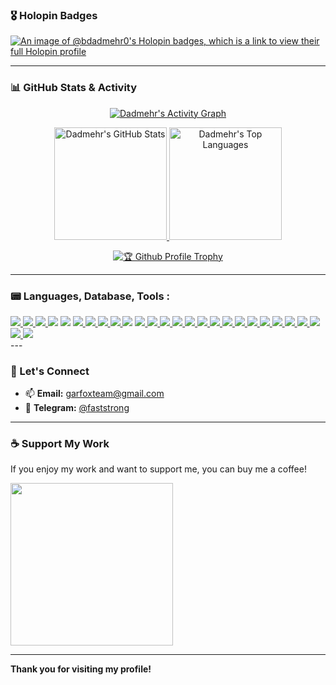 ### 🎖️ Holopin Badges

<a href="https://holopin.io/@bdadmehr0">
  <img src="https://holopin.me/bdadmehr0" alt="An image of @bdadmehr0's Holopin badges, which is a link to view their full Holopin profile"/>
</a>

---

### 📊 GitHub Stats & Activity

<p align="center">
  <a href="https://github.com/ashutosh00710/github-readme-activity-graph">
    <img src="https://github-readme-activity-graph.vercel.app/graph?username=BDadmehr0&theme=github-compact" alt="Dadmehr's Activity Graph"/>
  </a>
</p>

<p align="center">
  <a href="https://github.com/anuraghazra/github-readme-stats">
    <img height="180" src="https://github-readme-stats.vercel.app/api?username=BDadmehr0&theme=dark&show_icons=true" alt="Dadmehr's GitHub Stats"/>
  </a>
  <a href="https://github.com/anuraghazra/convoychat">
    <img height="180" src="https://github-readme-stats.vercel.app/api/top-langs?username=BDadmehr0&layout=compact&langs_count=8&card_width=320&theme=dark" alt="Dadmehr's Top Languages"/>
  </a>
</p>

<p align="center">
  <a href="https://github.com/ryo-ma/github-profile-trophy">
    <img src="https://github-profile-trophy.vercel.app/?username=BDadmehr0&column=6&theme=gruvbox&no-frame=true&rank=AAA,AA,S,SS,SSS,SECRET" alt="🏆 Github Profile Trophy"/>
  </a>
</p>

---

### 📟 Languages, Database, Tools :
<div>
  <a href="https://python.org">
    <img src="https://skillicons.dev/icons?i=python" />
  </a>
  <a href="https://javascript.com">
    <img src="https://skillicons.dev/icons?i=js" />
  </a>
  <a href="https://typescriptlang.org">
    <img src="https://skillicons.dev/icons?i=ts" />
  </a>
  <img src="https://skillicons.dev/icons?i=html" />
  <img src="https://skillicons.dev/icons?i=css" />
  <a href="https://getbootstrap.com">
    <img src="https://skillicons.dev/icons?i=bootstrap" >
  </a>
  <a href="https://htmx.org">
    <img src="https://skillicons.dev/icons?i=htmx" />
  </a>
  <a href="https://fastapi.tiangolo.com">
    <img src="https://skillicons.dev/icons?i=fastapi" />
  </a>
  <a href="https://flask.palletsprojects.com">
    <img src="https://skillicons.dev/icons?i=flask" />
  </a>
  <img src="https://skillicons.dev/icons?i=regex" />
  <a href="https://lesscss.org">
    <img src="https://skillicons.dev/icons?i=less" />
  </a>
  <a href="https://redis.io">
    <img src="https://skillicons.dev/icons?i=redis" />
  </a>
  <a href="https://mongodb.com">
    <img src="https://skillicons.dev/icons?i=mongodb" />
  </a>
  <a href="https://sqlite.org">
    <img src="https://skillicons.dev/icons?i=sqlite" />
  </a>
  <a href="https://git-scm.com">
    <img src="https://skillicons.dev/icons?i=git" />
  </a>
  <a href="https://github.com">
    <img src="https://skillicons.dev/icons?i=github" />
  </a>
  <a href="https://gitlab.com">
    <img src="https://skillicons.dev/icons?i=gitlab" />
  </a>
  <a href="https://docker.com">
    <img src="https://skillicons.dev/icons?i=docker" />
  </a>
  <a href="https://kafka.apache.org">
    <img src="https://skillicons.dev/icons?i=kafka" />
  </a>
  <a href="https://nginx.org">
    <img src="https://skillicons.dev/icons?i=nginx" />
  </a>
  <a href="https://cloudflare.com">
    <img src="https://skillicons.dev/icons?i=cloudflare" />
  </a>
  <a href="https://linux.org">
    <img src="https://skillicons.dev/icons?i=linux" />
  </a>
  <a href="https://kali.org/">
    <img src="https://skillicons.dev/icons?i=kali" />
  </a>
  <a href="https://archlinux.org">
    <img src="https://skillicons.dev/icons?i=arch" />
  </a>
  <a href="https://bash.com">
    <img src="https://skillicons.dev/icons?i=bash" />
  </a>
  <a href="https://vim.org">
    <img src="https://skillicons.dev/icons?i=vim" />
  </a>
  <a href="https://code.visualstudio.com">
    <img src="https://skillicons.dev/icons?i=vscode" />
  </a>
</div>
---

### 🤝 Let's Connect

- 📫 **Email:** [garfoxteam@gmail.com](mailto:garfoxteam@gmail.com)
- 🚀 **Telegram:** [@faststrong](https://t.me/faststrong)

---

### ☕ Support My Work

If you enjoy my work and want to support me, you can buy me a coffee!

<a href="http://www.coffeete.ir/dadmehr">
       <img src="http://www.coffeete.ir/images/buttons/lemonchiffon.png" style="width:260px;" />
</a>

---

**Thank you for visiting my profile!**
